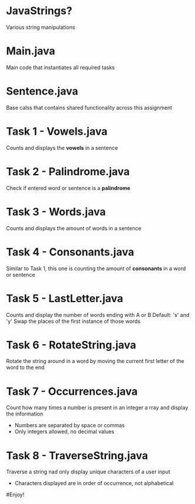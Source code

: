 # JavaStrings?
Various string manipulations

# Main.java
Main code that instantiates all required tasks

# Sentence.java
Base calss that contains shared functionality across this assignment

# Task 1 - Vowels.java
Counts and displays the **vowels** in a sentence
# Task 2 - Palindrome.java
Check if entered word or sentence is a **palindrome**
# Task 3 - Words.java
Counts and displays the amount of words in a sentence
# Task 4 - Consonants.java
Similar to Task 1, this one is counting the amount of **consonants** in a word or sentence
# Task 5 - LastLetter.java
Counts and display the number of words ending with A or B
Default: 's' and 'y'
Swap the places of the first instance of those words
# Task 6 - RotateString.java
Rotate the string around in a word by moving the current first letter of the word to the end
# Task 7 - Occurrences.java
Count how many times a number is present in an integer a rray and display the information
* Numbers are separated by space or commas
* Only integers allowed, no decimal values
# Task 8 - TraverseString.java
Traverse a string nad only display unique characters of a user input
* Characters displayed are in order of occurrence, not alphabetical


#Enjoy!